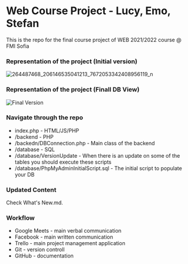 # Web Course Project - Lucy, Emo, Stefan

This is the repo for the final course project of WEB 2021/2022 course @ FMI Sofia

### Representation of the project (Initial version)
![264487468_206146535041213_7672053342408956119_n](https://user-images.githubusercontent.com/25185815/149627859-eccc4de5-6fef-4ca6-b0c0-fa5a69ba685e.png)

### Representation of the project (Finall DB View)
![Final Version](https://user-images.githubusercontent.com/25185815/152954958-18e170f2-ac70-40eb-81aa-3e6ad1a5783e.PNG)


### Navigate through the repo
* index.php - HTML/JS/PHP
* /backend - PHP
* /backedn/DBConnection.php - Main class of the backend
* /database - SQL
* /database/VersionUpdate - When there is an update on some of the tables you should execute these scripts
* /database/PhpMyAdminInitialScript.sql - The initial script to populate your DB

### Updated Content
Check What's New.md.

### Workflow
* Google Meets - main verbal communication
* Facebook - main written communication
* Trello - main project management application
* Git - version controll
* GitHub - documentation
